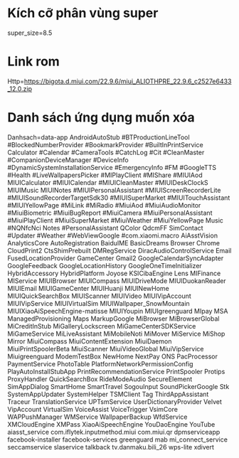 # Kích cỡ phân vùng super
super_size=8.5

# Link rom

Http=https://bigota.d.miui.com/22.9.6/miui_ALIOTHPRE_22.9.6_c2527e6433_12.0.zip

# Danh sách ứng dụng muốn xóa
Danhsach=data-app AndroidAutoStub #BTProductionLineTool #BlockedNumberProvider #BookmarkProvider #BuiltInPrintService Calculator #Calendar #CameraTools #CatchLog #Cit #CleanMaster #CompanionDeviceManager #DeviceInfo #DynamicSystemInstallationService #EmergencyInfo #FM #GoogleTTS #Health #LiveWallpapersPicker #MIPlayClient #MIShare #MIUIAod MIUICalculator #MIUICalendar #MIUICleanMaster #MIUIDeskClockS MIUIMusic MIUINotes #MIUIPersonalAssistant #MIUIScreenRecorderLite #MIUISoundRecorderTargetSdk30 #MIUISuperMarket #MIUITouchAssistant #MIUIYellowPage #MiLink #MiRadio #MiuiAod #MiuiAudioMonitor #MiuiBiometric #MiuiBugReport #MiuiCamera #MiuiPersonalAssistant #MiuiPlayClient #MiuiSuperMarket #MiuiWeather #MiuiYellowPage Music #NQNfcNci Notes #PersonalAssistant QColor QdcmFF SimContact #Updater #Weather #WebViewGoogle #com.xiaomi.macro AiAsstVision AnalyticsCore AutoRegistration BaiduIME BasicDreams Browser Chrome CloudPrint2 CtsShimPrebuilt DMRegService DiracAudioControlService Email FusedLocationProvider GameCenter Gmail2 GoogleCalendarSyncAdapter GoogleFeedback GoogleLocationHistory GoogleOneTimeInitializer HybridAccessory HybridPlatform Joyose KSICibaEngine Lens MIFinance MIService MIUIBrowser MIUICompass MIUIDriveMode MIUIDuokanReader MIUIEmail MIUIGameCenter MIUIHuanji MIUINewHome MIUIQuickSearchBox MIUIScanner MIUIVideo MIUIVipAccount MIUIVipService MIUIVirtualSim MIUIWallpaper_SnowMountain MIUIXiaoAiSpeechEngine-matisse MIUIYoupin MIUIgreenguard MIpay MSA ManagedProvisioning Maps MarkupGoogle MiBrowser MiBrowserGlobal MiCreditInStub MiGalleryLockscreen MiGameCenterSDKService MiGameService MiLiveAssistant MiMobileNoti MiMover MiService MiShop Mirror MiuiCompass MiuiContentExtension MiuiDaemon MiuiPrintSpoolerBeta MiuiScanner MiuiVideoGlobal MiuiVipService Miuigreenguard ModemTestBox NewHome NextPay ONS PacProcessor PaymentService PhotoTable PlatformNetworkPermissionConfig PlayAutoInstallStubApp PrintRecommendationService PrintSpooler Protips ProxyHandler QuickSearchBox RideModeAudio SecureElement SimAppDialog SmartHome SmartTravel SogouInput SoundPickerGoogle Stk SystemAppUpdater SystemHelper TSMClient Tag ThirdAppAssistant Traceur TranslationService UPTsmService UserDictionaryProvider Velvet VipAccount VirtualSim VoiceAssist VoiceTrigger VsimCore WAPPushManager WMService WallpaperBackup WfdService XMCloudEngine XMPass XiaoAiSpeechEngine YouDaoEngine YouTube aiasst_service com.iflytek.inputmethod.miui com.miui.qr dpmserviceapp facebook-installer facebook-services greenguard mab mi_connect_service seccamservice slaservice talkback tv.danmaku.bili_26 wps-lite xdivert
